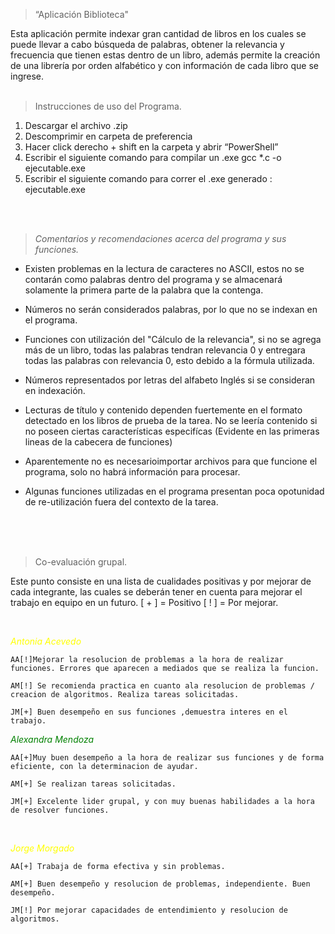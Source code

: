 > “Aplicación Biblioteca"

Esta aplicación permite indexar gran cantidad de libros en los cuales se puede llevar a cabo búsqueda de palabras, obtener la relevancia y frecuencia que tienen estas dentro de un libro, además permite la creación de una librería por orden alfabético y con información de cada libro que se ingrese.
<br>
<br>
> Instrucciones de uso del Programa.

1.	Descargar el archivo .zip
2.	Descomprimir en carpeta de preferencia
3.	Hacer click derecho + shift en la carpeta y abrir “PowerShell”
4.	Escribir el siguiente comando para compilar un .exe
gcc *.c -o ejecutable.exe 
5. Escribir el siguiente comando para correr el .exe generado : ejecutable.exe

<br>
<br>

>*Comentarios y recomendaciones acerca del programa y sus funciones.*

+ Existen problemas en la lectura de caracteres no ASCII, estos no se contarán como palabras dentro del programa y se almacenará solamente la primera parte de la palabra que la contenga.

+ Números no serán considerados palabras, por lo que no se indexan en el programa.

+ Funciones con utilización del "Cálculo de la relevancia", si no se agrega más de un libro, todas las palabras tendran relevancia 0 y entregara todas las palabras con relevancia 0, esto debido a la fórmula utilizada.

+ Números representados por letras del alfabeto Inglés si se consideran en indexación.

+ Lecturas de título y contenido dependen fuertemente en el formato detectado en los libros de prueba de la tarea. No se leería contenido si no poseen ciertas características especifícas (Evidente en las primeras lineas de la cabecera de funciones)

+ Aparentemente no es necesarioimportar archivos para que funcione el programa, solo no habrá información para procesar.

+ Algunas funciones utilizadas en el programa presentan poca opotunidad de re-utilización fuera del contexto de la tarea.

<br>
<br>
<br>

> Co-evaluación grupal.

Este punto consiste en una lista de cualidades positivas y por mejorar de cada integrante, las cuales se deberán tener en cuenta para mejorar el trabajo en equipo en un futuro. [ + ] = Positivo [ ! ] = Por mejorar.

<br>


<span style="color:yellow"> *_Antonia Acevedo_* </span>

    AA[!]Mejorar la resolucion de problemas a la hora de realizar funciones. Errores que aparecen a mediados que se realiza la funcion.

    AM[!] Se recomienda practica en cuanto ala resolucion de problemas / creacion de algoritmos. Realiza tareas solicitadas.

    JM[+] Buen desempeño en sus funciones ,demuestra interes en el trabajo.



<span style="color:green"> *_Alexandra Mendoza_*</span>

    AA[+]Muy buen desempeño a la hora de realizar sus funciones y de forma eficiente, con la determinacion de ayudar.

    AM[+] Se realizan tareas solicitadas.
    
    JM[+] Excelente lider grupal, y con muy buenas habilidades a la hora de resolver funciones.



<br>

<span style="color:yellow"> *_Jorge Morgado_* </span>

    AA[+] Trabaja de forma efectiva y sin problemas. 

    AM[+] Buen desempeño y resolucion de problemas, independiente. Buen desempeño.

    JM[!] Por mejorar capacidades de entendimiento y resolucion de algoritmos.
